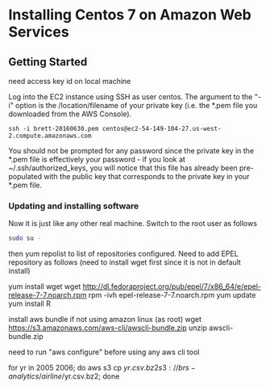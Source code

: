 # Installing Centos 7 on Amazon Web Services 

## Getting Started

need access key id on local machine

Log into the EC2 instance using SSH as user centos. The argument to the "-i" option is the /location/filename of your private key (i.e. the *.pem file you downloaded from the AWS Console).

```{bash}
ssh -i brett-20160630.pem centos@ec2-54-149-104-27.us-west-2.compute.amazonaws.com
```
You should not be prompted for any password since the private key in the *.pem file is effectively your password - if you look at ~/.ssh/authorized_keys, you will notice that this file has already been pre-populated with the public key that corresponds to the private key in your *.pem file.

### Updating and installing software

Now it is just like any other real machine. Switch to the root user as follows

```bash
sudo su - 
```



then yum repolist to list of repositories configured. Need to add EPEL repository as follows (need to install wget first since it is not in default install)

yum install wget
wget http://dl.fedoraproject.org/pub/epel/7/x86_64/e/epel-release-7-7.noarch.rpm
rpm -ivh epel-release-7-7.noarch.rpm
yum update
yum install R

install aws bundle if not using amazon linux (as root)
wget https://s3.amazonaws.com/aws-cli/awscli-bundle.zip
unzip awscli-bundle.zip



need to run "aws configure" before using any aws cli tool

for yr in 2005 2006; do aws s3 cp $yr.csv.bz2 s3://brs-analytics/airline/$yr.csv.bz2; done
